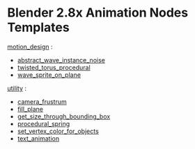 # Blender 2.8x Animation Nodes Templates

[motion_design](https://github.com/samytichadou/animation_nodes_examples/tree/master/Blender_2_8/motion_design) :
- [abstract_wave_instance_noise](https://github.com/samytichadou/animation_nodes_examples/tree/master/Blender_2_8/motion_design/abstract_wave_instance_noise)
- [twisted_torus_procedural](https://github.com/samytichadou/animation_nodes_examples/tree/master/Blender_2_8/motion_design/twisted_torus_procedural)
- [wave_sprite_on_plane](https://github.com/samytichadou/animation_nodes_examples/tree/master/Blender_2_8/motion_design/wave_sprite_on_plane)

[utility](https://github.com/samytichadou/animation_nodes_examples/tree/master/Blender_2_8/utility) :
- [camera_frustrum](https://github.com/samytichadou/animation_nodes_examples/tree/master/Blender_2_8/utility/camera_frustrum)
- [fill_plane](https://github.com/samytichadou/animation_nodes_examples/tree/master/Blender_2_8/utility/fill_plane)
- [get_size_through_bounding_box](https://github.com/samytichadou/animation_nodes_examples/tree/master/Blender_2_8/utility/get_size_through_bounding_box)
- [procedural_spring](https://github.com/samytichadou/animation_nodes_examples/tree/master/Blender_2_8/utility/procedural_spring)
- [set_vertex_color_for_objects](https://github.com/samytichadou/animation_nodes_examples/tree/master/Blender_2_8/utility/set_vertex_color_for_objects)
- [text_animation](https://github.com/samytichadou/animation_nodes_examples/tree/master/Blender_2_8/utility/text_animation)
